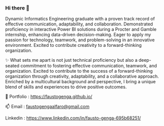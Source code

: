 ### Hi there 👋

Dynamic Informatics Engineering graduate with a proven track record of effective communication, adaptability, and collaboration. Demonstrated proficiency in interactive Power BI solutions during a Procter and Gamble internship, enhancing data-driven decision-making. Eager to apply my passion for technology, teamwork, and problem-solving in an innovative environment. Excited to contribute creativity to a forward-thinking organization.

✨ What sets me apart is not just technical proficiency but also a deep-seated commitment to fostering effective communication, teamwork, and organization. Excited to contribute to the success of a forward-thinking organization through creativity, adaptability, and a collaborative approach. Enriched by a multicultural background and perspective, I bring a unique blend of skills and experiences to drive positive outcomes.

💼 Portfolio : https://faustogenga.github.io/ 

📫 Email : faustogengaalfaro@gmail.com

Linkedin : https://www.linkedin.com/in/fausto-genga-695b68251/
